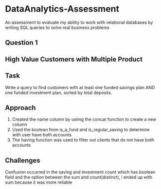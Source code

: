 # DataAnalytics-Assessment
An assessment to evaluate my ability to work with relational databases by writing SQL queries to solve real business problems
## Question 1
## High Value Customers with Multiple Product
## Task 
Write a query to find customers with at least one funded savings plan AND one funded investment plan, sorted by total deposits.
## Approach
1. Created the name column by usimg the concat function to create a new column
2. Used the boolean from is_a_fund and is_regular_saving to determine with user have both accounts
3. The having function was used to filter out clients that do not have both accounts
## Challenges
Confusion occurred in the saving and investment count which has boolean field and the option between the sum and count(distinct), i ended up with sum because it was more reliable
